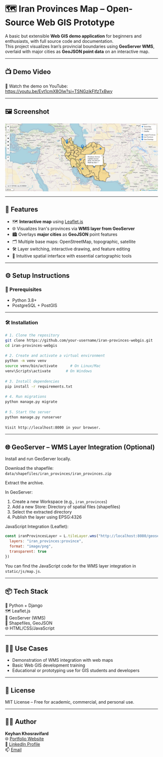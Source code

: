 
# 🗺️ Iran Provinces Map – Open-Source Web GIS Prototype

A basic but extensible **Web GIS demo application** for beginners and enthusiasts, with full source code and documentation.  
This project visualizes Iran’s provincial boundaries using **GeoServer WMS**, overlaid with major cities as **GeoJSON point data** on an interactive map.

---

## 📺 Demo Video

🎥 Watch the demo on YouTube:  
https://youtu.be/Evt1cmX8OIw?si=TSNGzikFlfzTxBwy

---

## 🖼 Screenshot

<p align="center">
  <img src="screenshot.JPG" width="600" alt="Iran Provinces WebGIS Screenshot"/>
</p>

---

## 🚀 Features

- 🗺️ **Interactive map** using [Leaflet.js](https://leafletjs.com/)
- 🌐 Visualizes Iran's provinces via **WMS layer from GeoServer**
- 🏙️ Overlays **major cities** as **GeoJSON** point features
- 🗂️ Multiple base maps: OpenStreetMap, topographic, satellite
- 🛠️ Layer switching, interactive drawing, and feature editing
- 🧭 Intuitive spatial interface with essential cartographic tools

---

## ⚙️ Setup Instructions

### 🔧 Prerequisites

- Python 3.8+
- PostgreSQL + PostGIS

---

### 🛠 Installation

```bash
# 1. Clone the repository
git clone https://github.com/your-username/iran-provinces-webgis.git
cd iran-provinces-webgis

# 2. Create and activate a virtual environment
python -m venv venv
source venv/bin/activate      # On Linux/Mac
venv\Scripts\activate       # On Windows

# 3. Install dependencies
pip install -r requirements.txt

# 4. Run migrations
python manage.py migrate

# 5. Start the server
python manage.py runserver

Visit http://localhost:8000 in your browser.
```

---

## 🌐 GeoServer – WMS Layer Integration (Optional)

Install and run GeoServer locally.

Download the shapefile:  
`data/shapefiles/iran_provinces/iran_provinces.zip`

Extract the archive.

In GeoServer:

1. Create a new Workspace (e.g., `iran_provinces`)
2. Add a new Store: Directory of spatial files (shapefiles)
3. Select the extracted directory
4. Publish the layer using EPSG:4326

JavaScript Integration (Leaflet):

```javascript
const iranProvincesLayer = L.tileLayer.wms("http://localhost:8080/geoserver/iran_provinces/wms", {
  layers: "iran_provinces:province",
  format: "image/png",
  transparent: true
})
```

You can find the JavaScript code for the WMS layer integration in `static/js/map.js`.

---

## 📦 Tech Stack

🐍 Python + Django  
🗺 Leaflet.js  
📡 GeoServer (WMS)  
📁 Shapefiles, GeoJSON  
🌐 HTML/CSS/JavaScript

---

## 🧑‍💻 Use Cases

- Demonstration of WMS integration with web maps  
- Basic Web GIS development training  
- Educational or prototyping use for GIS students and developers

---

## 📄 License

MIT License – Free for academic, commercial, and personal use.

---

## 🙋‍♂️ Author

**Keyhan Khosravifard**  
🌐 [Portfolio Website](https://keyhangis.github.io/)  
🔗 [LinkedIn Profile](https://www.linkedin.com/in/keyhangis)  
📫 [Email](mailto:keyhan.khosravifard@gmail.com)